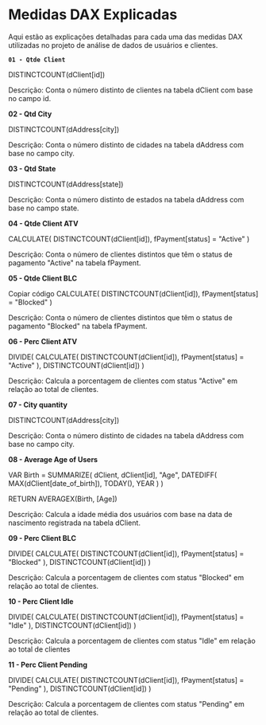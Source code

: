 # Medidas DAX Explicadas

Aqui estão as explicações detalhadas para cada uma das medidas DAX utilizadas no projeto de análise de dados de usuários e clientes.



 **`01 - Qtde Client`**

DISTINCTCOUNT(dClient[id])

Descrição: Conta o número distinto de clientes na tabela dClient com base no campo id.

**02 - Qtd City**


DISTINCTCOUNT(dAddress[city])

Descrição: Conta o número distinto de cidades na tabela dAddress com base no campo city.

**03 - Qtd State**


DISTINCTCOUNT(dAddress[state])

Descrição: Conta o número distinto de estados na tabela dAddress com base no campo state.

**04 - Qtde Client ATV**


CALCULATE(
    DISTINCTCOUNT(dClient[id]),
    fPayment[status] = "Active"
)

Descrição: Conta o número de clientes distintos que têm o status de pagamento "Active" na tabela fPayment.

**05 - Qtde Client BLC**

Copiar código
CALCULATE(
    DISTINCTCOUNT(dClient[id]),
    fPayment[status] = "Blocked"
)

Descrição: Conta o número de clientes distintos que têm o status de pagamento "Blocked" na tabela fPayment.

**06 - Perc Client ATV**

DIVIDE(
    CALCULATE(
        DISTINCTCOUNT(dClient[id]),
        fPayment[status] = "Active"
    ),
    DISTINCTCOUNT(dClient[id])
)

Descrição: Calcula a porcentagem de clientes com status "Active" em relação ao total de clientes.

**07 - City quantity**

DISTINCTCOUNT(dAddress[city])

Descrição: Conta o número distinto de cidades na tabela dAddress com base no campo city.

**08 - Average Age of Users**

VAR Birth =
    SUMMARIZE(
        dClient,
        dClient[id],
        "Age",
        DATEDIFF(
            MAX(dClient[date_of_birth]),
            TODAY(),
            YEAR
        )
    )

RETURN
    AVERAGEX(Birth, [Age])

Descrição: Calcula a idade média dos usuários com base na data de nascimento registrada na tabela dClient.

**09 - Perc Client BLC**

DIVIDE(
    CALCULATE(
        DISTINCTCOUNT(dClient[id]),
        fPayment[status] = "Blocked"
    ),
    DISTINCTCOUNT(dClient[id])
)

Descrição: Calcula a porcentagem de clientes com status "Blocked" em relação ao total de clientes.

**10 - Perc Client Idle**

DIVIDE(
    CALCULATE(
        DISTINCTCOUNT(dClient[id]),
        fPayment[status] = "Idle"
    ),
    DISTINCTCOUNT(dClient[id])
)

Descrição: Calcula a porcentagem de clientes com status "Idle" em relação ao total de clientes

**11 - Perc Client Pending**

DIVIDE(
    CALCULATE(
        DISTINCTCOUNT(dClient[id]),
        fPayment[status] = "Pending"
    ),
    DISTINCTCOUNT(dClient[id])
)

Descrição: Calcula a porcentagem de clientes com status "Pending" em relação ao total de clientes.
